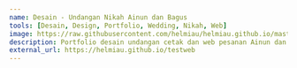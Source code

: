 ```yaml
---
name: Desain - Undangan Nikah Ainun dan Bagus
tools: [Desain, Design, Portfolio, Wedding, Nikah, Web]
image: https://raw.githubusercontent.com/helmiau/helmiau.github.io/master/images/ainunbagus.png
description: Portfolio desain undangan cetak dan web pesanan Ainun dan Bagus.
external_url: https://helmiau.github.io/testweb
---
```

